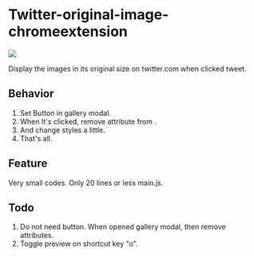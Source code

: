 # Twitter-original-image-chromeextension
![](https://lh3.googleusercontent.com/7bidE6zfFgtZK1gsC2ZuC3vWWwdxd4lHUEtRZw2Jh0R38azmS2QzPAfSmRVIzJgaCEaI1nkHqg=s640-h400-e365-rw)

Display the images in its original size on twitter.com when clicked tweet.

## Behavior
1. Set Button in gallery modal.
2. When It's clicked, remove attribute from <img>.
3. And change styles a little.
4. That's all.

## Feature
Very small codes. Only 20 lines or less main.js.

## Todo
1. Do not need button. When opened gallery modal, then remove attributes.
2. Toggle preview on shortcut key "o".
